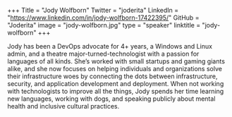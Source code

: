 +++
Title = "Jody Wolfborn"
Twitter = "joderita"
LinkedIn = "https://www.linkedin.com/in/jody-wolfborn-17422395/"
GitHub = "Joderita"
image = "jody-wolfborn.jpg"
type = "speaker"
linktitle = "jody-wolfborn"
+++

Jody has been a DevOps advocate for 4+ years, a Windows and Linux admin, and a theatre major-turned-technologist with a passion for languages of all kinds. She’s worked with small startups and gaming giants alike, and she now focuses on helping individuals and organizations solve their infrastructure woes by connecting the dots between infrastructure, security, and application development and deployment. When not working with technologists to improve all the things, Jody spends her time learning new languages, working with dogs, and speaking publicly about mental health and inclusive cultural practices.